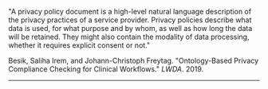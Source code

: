 "A privacy policy document is a high-level natural language description of the privacy practices of a service provider. Privacy policies describe what data is used, for what purpose and by whom, as well as how long the data will be retained. They might also contain the modality of data processing, whether it requires explicit consent or not."

Besik, Saliha Irem, and Johann-Christoph Freytag. "Ontology-Based Privacy Compliance Checking for Clinical Workflows." _LWDA_. 2019.

----

